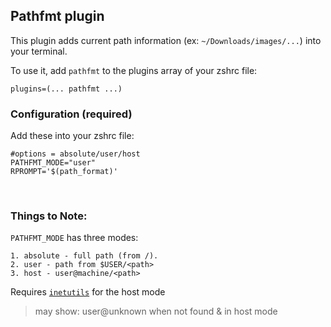 ## Pathfmt plugin

This plugin adds current path information (ex: `~/Downloads/images/...`) into your terminal.

To use it, add `pathfmt` to the plugins array of your zshrc file:
```
plugins=(... pathfmt ...)
```

### Configuration (required)
Add these into your zshrc file:
```
#options = absolute/user/host
PATHFMT_MODE="user"
RPROMPT='$(path_format)'
```

<br>

### Things to Note:
`PATHFMT_MODE` has three modes:
```
1. absolute - full path (from /).
2. user - path from $USER/<path>
3. host - user@machine/<path>
```


Requires [`inetutils`]([url](https://launchpad.net/ubuntu/+source/inetutils)) for the host mode 
> may show: user@unknown when not found & in host mode
